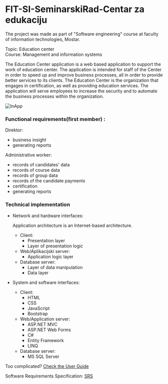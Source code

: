 # FIT-SI-SeminarskiRad-Centar za edukaciju

The project was made as part of "Software engineering" course at faculty of information technologies, Mostar.

Topic: Education center<br>
Course: Management and information systems

The Education Center application is a web based application to support the work of education center. The application is intended for staff of the Center in order to speed up and improve business processes, all in order to provide better services to its clients.
The Education Center is the organization that engages in certification, as well as providing education services. The application will serve employees to increase the security and to automate the business processes within the organization.

![InApp](https://i.imgur.com/0LYN3pb.png)

### Functional requirements(first member) :
Direktor:
- business insight
- generating reports

Administrative worker:
- records of candidates' data
- records of course data
- records of group data
- records of the candidate payments 
- certification
- generating reports

### Technical implementation
- Network and hardware interfaces:

	Application architecture is an Internet-based architecture.
  - Client:
    - Presentation layer
    - Layer of presentation logic
  - Web/Aplikacijski server:
    - Application logic layer
  - Database server:
    - Layer of data manipulation
    - Data layer
 - System and software interfaces:
    - Client:
      - HTML
      - CSS
      - JavaScript
      - Bootstrap
    - Web/Application server:
      - ASP.NET MVC
      - ASP.NET Web Forms
      - C#
      - Entity Framework
      - LINQ
    - Database server:
      - MS SQL Server
      
Too complicated? [Check the User Guide](https://1drv.ms/b/s!AuBgim3e9jW6iBmXI7qQZtc-ECxA)

Software Requirements Specification: [SRS](https://1drv.ms/b/s!AuBgim3e9jW6iBpFUAYz7xxuTrKH)
